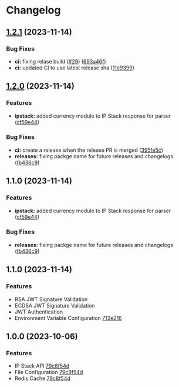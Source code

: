 # Changelog

## [1.2.1](https://github.com/levelsoftware/echoip/compare/v1.2.0...v1.2.1) (2023-11-14)


### Bug Fixes

* **ci:** fixing relase build ([#29](https://github.com/levelsoftware/echoip/issues/29)) ([693a46f](https://github.com/levelsoftware/echoip/commit/693a46fb8a67e1c39c73a052ac7e9c0ca22ea5a2))
* **ci:** updated CI to use latest release sha ([11e9399](https://github.com/levelsoftware/echoip/commit/11e93991204e7db826fd66ac0ccc721d4743bf93))

## [1.2.0](https://github.com/levelsoftware/echoip/compare/v1.1.0...v1.2.0) (2023-11-14)


### Features

* **ipstack:** added currency module to IP Stack response for parser ([cf59e44](https://github.com/levelsoftware/echoip/commit/cf59e4401a4ad5419734ec7d91b1c7da09b2fa83))


### Bug Fixes

* **ci:** create a release when the release PR is merged ([395fe5c](https://github.com/levelsoftware/echoip/commit/395fe5ceeecf316998fd8dee67218d6852ddf008))
* **releases:** fixing packge name for future releases and changelogs ([fb436c9](https://github.com/levelsoftware/echoip/commit/fb436c98e4b4b36c69689346a2c73e0f782f4ad0))

## 1.1.0 (2023-11-14)


### Features

* **ipstack:** added currency module to IP Stack response for parser ([cf59e44](https://github.com/levelsoftware/echoip/commit/cf59e4401a4ad5419734ec7d91b1c7da09b2fa83))


### Bug Fixes

* **releases:** fixing packge name for future releases and changelogs ([fb436c9](https://github.com/levelsoftware/echoip/commit/fb436c98e4b4b36c69689346a2c73e0f782f4ad0))

## 1.1.0 (2023-11-14)

### Features

- RSA JWT Signature Validation
- ECDSA JWT Signature Validation
- JWT Authentication
- Environment Variable Configuration [712e216](https://github.com/levelsoftware/echoip/commit/712e2166d51fdb85229f52caa380743245f31dfa)

## 1.0.0 (2023-10-06)

### Features

- IP Stack API [79c8f54d](https://github.com/levelsoftware/echoip/pull/6/commits/79c8f54d4459e69f151cdca917a60ce805b5066f)
- File Configuration [79c8f54d](https://github.com/levelsoftware/echoip/pull/6/commits/79c8f54d4459e69f151cdca917a60ce805b5066f)
- Redis Cache [79c8f54d](https://github.com/levelsoftware/echoip/pull/6/commits/79c8f54d4459e69f151cdca917a60ce805b5066f)
